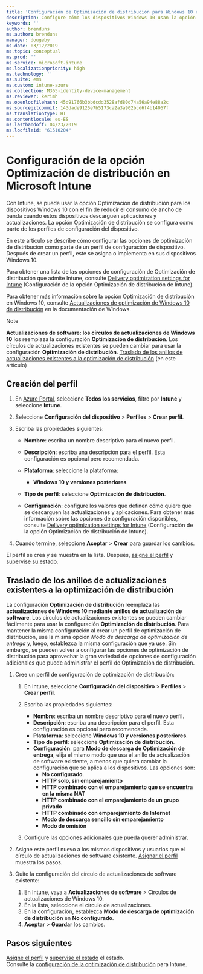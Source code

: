 ```yaml
---
title: 'Configuración de Optimización de distribución para Windows 10 en Microsoft Intune: Azure | Microsoft Docs'
description: Configure cómo los dispositivos Windows 10 usan la opción Optimización de distribución que administra con Intune. En Intune, cree un perfil de configuración de dispositivos para instalar actualizaciones desde Internet. Consulte también cómo reemplazar los círculos de actualizaciones existentes con un perfil de Optimización de distribución.
keywords: ''
author: brenduns
ms.author: brenduns
manager: dougeby
ms.date: 03/12/2019
ms.topic: conceptual
ms.prod: ''
ms.service: microsoft-intune
ms.localizationpriority: high
ms.technology: ''
ms.suite: ems
ms.custom: intune-azure
ms.collection: M365-identity-device-management
ms.reviewer: kerimh
ms.openlocfilehash: 45d91766b3bbdcdd3528afd80d74a56a94e88a2c
ms.sourcegitcommit: 143dade9125e7b5173ca2a3a902bcd6f4b14067f
ms.translationtype: HT
ms.contentlocale: es-ES
ms.lasthandoff: 04/23/2019
ms.locfileid: "61510204"
---
```

# <a name="delivery-optimization-settings-in-microsoft-intune"></a>Configuración de la opción Optimización de distribución en Microsoft Intune

Con Intune, se puede usar la opción Optimización de distribución para los dispositivos Windows 10 con el fin de reducir el consumo de ancho de banda cuando estos dispositivos descarguen aplicaciones y actualizaciones. La opción Optimización de distribución se configura como parte de los perfiles de configuración del dispositivo.  

En este artículo se describe cómo configurar las opciones de optimización de distribución como parte de un perfil de configuración de dispositivo. Después de crear un perfil, este se asigna o implementa en sus dispositivos Windows 10. 

Para obtener una lista de las opciones de configuración de Optimización de distribución que admite Intune, consulte [Delivery optimization settings for Intune](delivery-optimization-settings.md) (Configuración de la opción Optimización de distribución de Intune).  

Para obtener más información sobre la opción Optimización de distribución en Windows 10, consulte [Actualizaciones de optimización de Windows 10 de distribución](https://docs.microsoft.com/windows/deployment/update/waas-delivery-optimization) en la documentación de Windows.  


> [!NOTE]
> **Actualizaciones de software: los círculos de actualizaciones de Windows 10** los reemplaza la configuración **Optimización de distribución**. Los círculos de actualizaciones existentes se pueden cambiar para usar la configuración **Optimización de distribución**. [Traslado de los anillos de actualizaciones existentes a la optimización de distribución](#move-existing-update-rings-to-delivery-optimization) (en este artículo) 
## <a name="create-the-profile"></a>Creación del perfil

1. En [Azure Portal](https://portal.azure.com), seleccione **Todos los servicios**, filtre por **Intune** y seleccione **Intune**.

2. Seleccione **Configuración del dispositivo** > **Perfiles** > **Crear perfil**.

3. Escriba las propiedades siguientes:

    - **Nombre**: escriba un nombre descriptivo para el nuevo perfil.
    - **Descripción**: escriba una descripción para el perfil. Esta configuración es opcional pero recomendada.
    - **Plataforma**: seleccione la plataforma:  

        - **Windows 10 y versiones posteriores**

    - **Tipo de perfil**: seleccione **Optimización de distribución**.
    - **Configuración**: configure los valores que definen cómo quiere que se descarguen las actualizaciones y aplicaciones. Para obtener más información sobre las opciones de configuración disponibles, consulte [Delivery optimization settings for Intune](delivery-optimization-settings.md) (Configuración de la opción Optimización de distribución de Intune).

4. Cuando termine, seleccione **Aceptar** > **Crear** para guardar los cambios.

El perfil se crea y se muestra en la lista. Después, [asigne el perfil](device-profile-assign.md) y [supervise su estado](device-profile-monitor.md).

## <a name="move-existing-update-rings-to-delivery-optimization"></a>Traslado de los anillos de actualizaciones existentes a la optimización de distribución

La configuración **Optimización de distribución** reemplaza las **actualizaciones de Windows 10 mediante anillos de actualización de software**. Los círculos de actualizaciones existentes se pueden cambiar fácilmente para usar la configuración **Optimización de distribución**. Para mantener la misma configuración al crear un perfil de optimización de distribución, use la misma opción *Modo de descarga de optimización de entrega* y, luego, establezca la misma configuración que ya use. Sin embargo, se pueden volver a configurar las opciones de optimización de distribución para aprovechar la gran variedad de opciones de configuración adicionales que puede administrar el perfil de Optimización de distribución.

1. Cree un perfil de configuración de optimización de distribución:

    1. En Intune, seleccione **Configuración del dispositivo** > **Perfiles** > **Crear perfil**.
    2. Escriba las propiedades siguientes:

        - **Nombre**: escriba un nombre descriptivo para el nuevo perfil.
        - **Descripción**: escriba una descripción para el perfil. Esta configuración es opcional pero recomendada.
        - **Plataforma**: seleccione **Windows 10 y versiones posteriores**.
        - **Tipo de perfil**: seleccione **Optimización de distribución**.
        - **Configuración**: para **Modo de descarga de Optimización de entrega**, elija el mismo modo que usa el anillo de actualización de software existente, a menos que quiera cambiar la configuración que se aplica a los dispositivos. Las opciones son:
            - **No configurado**.
            - **HTTP solo, sin emparejamiento**
            - **HTTP combinado con el emparejamiento que se encuentra en la misma NAT** 
            - **HTTP combinado con el emparejamiento de un grupo privado**
            - **HTTP combinado con emparejamiento de Internet**
            - **Modo de descarga sencillo sin emparejamiento**
            - **Modo de omisión**
    3. Configure las opciones adicionales que pueda querer administrar.
1. Asigne este perfil nuevo a los mismos dispositivos y usuarios que el círculo de actualizaciones de software existente. [Asignar el perfil](device-profile-assign.md) muestra los pasos.

3. Quite la configuración del círculo de actualizaciones de software existente:
    1. En Intune, vaya a **Actualizaciones de software** > Círculos de actualizaciones de Windows 10.
    2. En la lista, seleccione el círculo de actualizaciones.
    3. En la configuración, establezca **Modo de descarga de optimización de distribución** en **No configurado**.
    4. **Aceptar** > **Guardar** los cambios.

## <a name="next-steps"></a>Pasos siguientes

[Asigne el perfil](device-profile-assign.md) y [supervise el estado](device-profile-monitor.md) el estado.  
Consulte la [configuración de la optimización de distribución](delivery-optimization-settings.md) para Intune.
